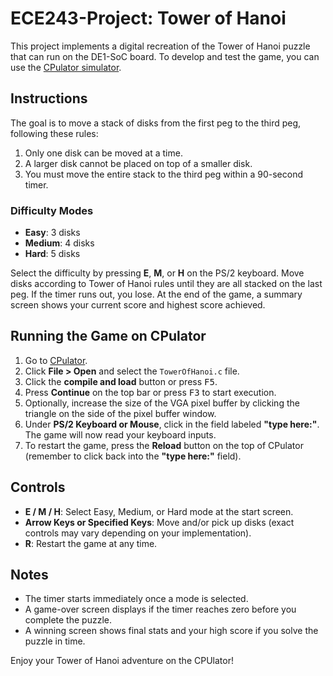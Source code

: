 # ECE243-Project: Tower of Hanoi

This project implements a digital recreation of the Tower of Hanoi puzzle that can run on the DE1-SoC board. To develop and test the game, you can use the [CPulator simulator](https://cpulator.01xz.net/?sys=rv32-de1soc).

## Instructions

The goal is to move a stack of disks from the first peg to the third peg, following these rules:

1. Only one disk can be moved at a time.  
2. A larger disk cannot be placed on top of a smaller disk.  
3. You must move the entire stack to the third peg within a 90-second timer.

### Difficulty Modes
- **Easy**: 3 disks  
- **Medium**: 4 disks  
- **Hard**: 5 disks  

Select the difficulty by pressing **E**, **M**, or **H** on the PS/2 keyboard. Move disks according to Tower of Hanoi rules until they are all stacked on the last peg. If the timer runs out, you lose. At the end of the game, a summary screen shows your current score and highest score achieved.

## Running the Game on CPulator

1. Go to [CPulator](https://cpulator.01xz.net/?sys=rv32-de1soc).
2. Click **File > Open** and select the `TowerOfHanoi.c` file.  
3. Click the **compile and load** button or press <kbd>F5</kbd>.  
4. Press **Continue** on the top bar or press <kbd>F3</kbd> to start execution.  
5. Optionally, increase the size of the VGA pixel buffer by clicking the triangle on the side of the pixel buffer window.  
6. Under **PS/2 Keyboard or Mouse**, click in the field labeled **"type here:"**. The game will now read your keyboard inputs.  
7. To restart the game, press the **Reload** button on the top of CPulator (remember to click back into the **"type here:"** field).

## Controls

- **E / M / H**: Select Easy, Medium, or Hard mode at the start screen.  
- **Arrow Keys or Specified Keys**: Move and/or pick up disks (exact controls may vary depending on your implementation).  
- **R**: Restart the game at any time.  

## Notes

- The timer starts immediately once a mode is selected.  
- A game-over screen displays if the timer reaches zero before you complete the puzzle.  
- A winning screen shows final stats and your high score if you solve the puzzle in time.  

Enjoy your Tower of Hanoi adventure on the CPUlator!
